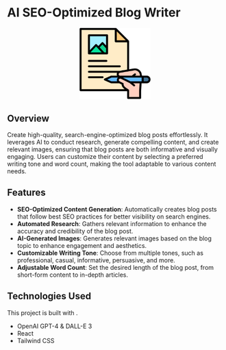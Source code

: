 # AI SEO-Optimized Blog Writer

<p align="center" width="100%">
    <img width="33%" src="https://github.com/pkhiani/blog-writer/blob/main/public/icon.png?raw=true">
</p>

## Overview
Create high-quality, search-engine-optimized blog posts effortlessly. It leverages AI to conduct research, generate compelling content, and create relevant images, ensuring that blog posts are both informative and visually engaging. Users can customize their content by selecting a preferred writing tone and word count, making the tool adaptable to various content needs.

## Features
- **SEO-Optimized Content Generation**: Automatically creates blog posts that follow best SEO practices for better visibility on search engines.
- **Automated Research**: Gathers relevant information to enhance the accuracy and credibility of the blog post.
- **AI-Generated Images**: Generates relevant images based on the blog topic to enhance engagement and aesthetics.
- **Customizable Writing Tone**: Choose from multiple tones, such as professional, casual, informative, persuasive, and more.
- **Adjustable Word Count**: Set the desired length of the blog post, from short-form content to in-depth articles.

## Technologies Used

This project is built with .

- OpenAI GPT-4 & DALL-E 3
- React
- Tailwind CSS
